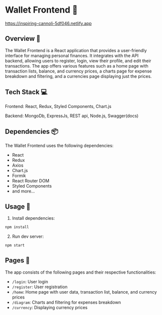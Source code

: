 # Wallet Frontend 🏦

https://inspiring-cannoli-5df046.netlify.app

## Overview 📝

The Wallet Frontend is a React application that provides a user-friendly interface for managing
personal finances. It integrates with the API backend, allowing users to register, login, view their
profile, and edit their transactions. The app offers various features such as a home page with
transaction lists, balance, and currency prices, a charts page for expense breakdown and filtering,
and a currencies page displaying just the prices.

## Tech Stack 💻

Frontend: React, Redux, Styled Components, Chart.js

Backend: MongoDb, ExpressJs, REST api, Node.js, Swagger(docs)

## Dependencies 📦

The Wallet Frontend uses the following dependencies:

- React
- Redux
- Axios
- Chart.js
- Formik
- React Router DOM
- Styled Components
- and more...

## Usage 🚀

1. Install dependencies:

```bash
npm install
```

2. Run dev server:

```bash
npm start
```

## Pages 📄

The app consists of the following pages and their respective functionalities:

- `/login`: User login
- `/register`: User registration
- `/home`: Home page with user data, transaction list, balance, and currency prices
- `/diagram`: Charts and filtering for expenses breakdown
- `/currency`: Displaying currency prices
